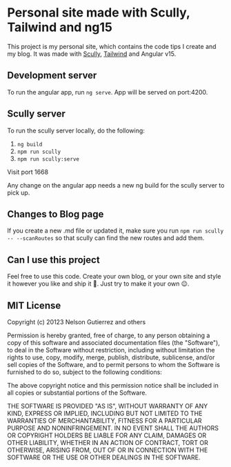 # Personal site made with Scully, Tailwind and ng15

This project is my personal site, which contains the code tips I create and my blog. It was made with [Scully](https://scully.io/), [Tailwind](https://tailwindcss.com/docs/installation) and Angular v15.

## Development server

To run the angular app, run `ng serve`. App will be served on port:4200.

## Scully server

To run the scully server locally, do the following:

1. `ng build`
2. `npm run scully`
3. `npm run scully:serve` 

Visit port 1668

Any change on the angular app needs a new ng build for the scully server to pick up.

## Changes to Blog page

If you create a new .md file or updated it, make sure you run `npm run scully -- --scanRoutes` so that scully can find the new routes and add them.

## Can I use this project

Feel free to use this code. Create your own blog, or your own site and style it however you like and ship it 🚀. Just try to make it your own 😉.

## MIT License

Copyright (c) 20123 Nelson Gutierrez and others

Permission is hereby granted, free of charge, to any person obtaining
a copy of this software and associated documentation files (the
"Software"), to deal in the Software without restriction, including
without limitation the rights to use, copy, modify, merge, publish,
distribute, sublicense, and/or sell copies of the Software, and to
permit persons to whom the Software is furnished to do so, subject to
the following conditions:

The above copyright notice and this permission notice shall be
included in all copies or substantial portions of the Software.

THE SOFTWARE IS PROVIDED "AS IS", WITHOUT WARRANTY OF ANY KIND,
EXPRESS OR IMPLIED, INCLUDING BUT NOT LIMITED TO THE WARRANTIES OF
MERCHANTABILITY, FITNESS FOR A PARTICULAR PURPOSE AND
NONINFRINGEMENT. IN NO EVENT SHALL THE AUTHORS OR COPYRIGHT HOLDERS BE
LIABLE FOR ANY CLAIM, DAMAGES OR OTHER LIABILITY, WHETHER IN AN ACTION
OF CONTRACT, TORT OR OTHERWISE, ARISING FROM, OUT OF OR IN CONNECTION
WITH THE SOFTWARE OR THE USE OR OTHER DEALINGS IN THE SOFTWARE.
